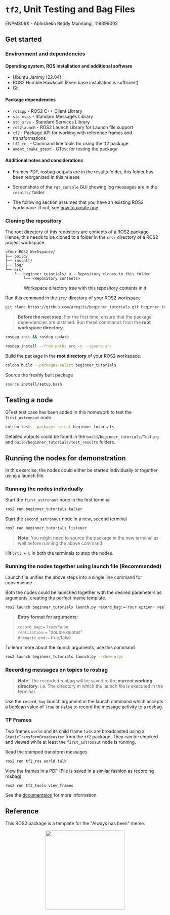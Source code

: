 # `tf2`, Unit Testing and Bag Files

ENPM808X - Abhishekh Reddy Munnangi, 119399002

## Get started

### Environment and dependencies

#### Operating system, ROS installation and additional software

- Ubuntu Jammy (22.04)
- ROS2 Humble Hawksbill (Even base installation is sufficient)
- Git

#### Package dependencies

- `rclcpp` - ROS2 C++ Client Library
- `std_msgs` - Standard Messages Library
- `std_srvs` - Standard Services Library
- `ros2launch` - ROS2 Launch Library for Launch file support
- `tf2` - Package API for working with reference frames and transformations
- `tf2_ros` - Command line tools for using the tf2 package
- `ament_cmake_gtest` - GTest for testing the package

#### Additional notes and considerations

- Frames PDF, rosbag outputs are in the results folder, this folder has been
  reorganized in this release

- Screenshots of the `rqt_console` GUI showing log messages are in the
`results/` folder.

- The following section assumes that you have an existing ROS2 workspace. If not,
see [how to create one](https://docs.ros.org/en/humble/Tutorials/Beginner-Client-Libraries/Creating-A-Workspace/Creating-A-Workspace.html#create-a-new-directory).

### Cloning the repository

The root directory of this repository are contents of a ROS2 package. Hence,
this needs to be cloned to a folder in the `src/` directory of a ROS2 project
workspace.

```console
<Your ROS2 Workspace>/
├── build/
├── install/
├── log/
└── src/
    └── beginner_tutorials/ <-- Repository clones to this folder
        └── <Repository contents>
```

<p align="center">Workspace directory tree with this repository contents in it</p>

Run this command in the `src/` directory of your ROS2 workspace

```bash
git clone https://github.com/armgits/beginner_tutorials.git beginner_tutorials
```

>**Before the next step:** For the first time, ensure that the package
> dependencies are installed. Run these commands from the **root workspace directory**.

```bash
rosdep init && rosdep update
```

```bash
rosdep install --from-paths src -y --ignore-src
```

Build the package in the **root directory** of your ROS2 workspace.

```bash
colcon build --packages-select beginner_tutorials
```

Source the freshly built package

```bash
source install/setup.bash
```

## Testing a node

GTest test case has been added in this homework to test the `first_astronaut` node.

```bash
colcon test --packages-select beginner_tutorials
```

Detailed outputs could be found in the `build/beginner_tutorials/Testing` and
`build/beginner_tutorials/test_results` folders.

## Running the nodes for demonstration

In this exercise, the nodes could either be started individually or together
using a launch file.

### Running the nodes individually

Start the `first_astronaut` node in the first terminal

```bash
ros2 run beginner_tutorials talker
```

Start the `second_astronaut` node in a new, second terminal

```bash
ros2 run beginner_tutorials listener
```

>**Note:** You might need to source the package in the new terminal as well
> before running the above command

Hit `Crtl + C` in both the terminals to stop the nodes.

### Running the nodes together using launch file (Recommended)

Launch file unifies the above steps into a single line command for convenience.

Both the nodes could be launched together with the desired parameters as arguments,
creating the perfect meme template.

```bash
ros2 launch beginner_tutorials launch.py record_bag:=<Your option> realization:=<Your text> dramatic_end:=<Your option>
```

> **Entry format for arguments:**
>
> `record_bag:=` True/False <br>
> `realization:=` "double quotes" <br>
> `dramatic_end:=` true/false

To learn more about the launch arguments, use this command

```bash
ros2 launch beginner_tutorials launch.py --show-args
```

### Recording messages on topics to rosbag

> **Note:** The recorded rosbag will be saved to the **current working directory**.
> i.e. The directory in which the launch file is executed in the terminal.

Use the `record_bag` launch argument in the launch command which accepts a
boolean value of `True` or `False` to record the message activity to a rosbag.

### TF Frames

Two frames `world` and its child frame `talk` are broadcasted using a
`StaticTransformBroadcaster` from the `tf2` package. They can be checked and viewed
while at least the `first_astronaut` node is running.

Read the stamped transform messages

```bash
ros2 run tf2_ros world talk
```

View the frames in a PDF (File is saved in a similar fashion as recording rosbag)

```bash
ros2 run tf2_tools view_frames
```

See the [documentaion](https://docs.ros.org/en/humble/Tutorials/Intermediate/Tf2/Debugging-Tf2-Problems.html#checking-the-frames) for
more information.

## Reference

This ROS2 package is a template for the "Always has been" meme.

<p align="center"><img src="https://media.tenor.com/R7iJGnaKOjgAAAAd/lol.gif" height="250"></p>
